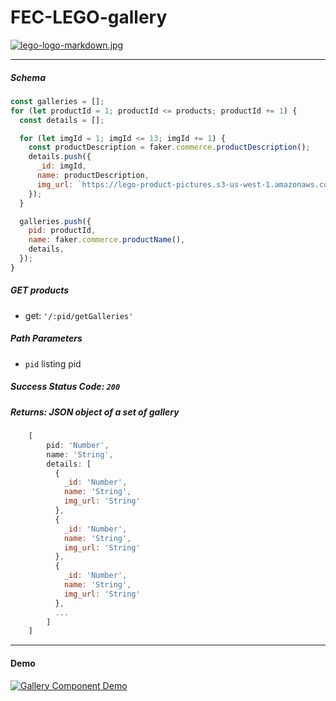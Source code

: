 # FEC-LEGO-gallery
[![lego-logo-markdown.jpg](https://i.postimg.cc/SNMWY7nK/lego-logo-markdown.jpg)](https://https://github.com/FEC-LEGO)

---
##### Schema 
```javascript
const galleries = [];
for (let productId = 1; productId <= products; productId += 1) {
  const details = [];

  for (let imgId = 1; imgId <= 13; imgId += 1) {
    const productDescription = faker.commerce.productDescription();
    details.push({
      _id: imgId,
      name: productDescription,
      img_url: `https://lego-product-pictures.s3-us-west-1.amazonaws.com/product${productId}-image${imgId}.jpg`,
    });
  }

  galleries.push({
    pid: productId,
    name: faker.commerce.productName(),
    details,
  });
}
```

##### GET products
  - get: `'/:pid/getGalleries' `
##### Path Parameters
  - `pid` listing pid
##### Success Status Code: `200`
##### Returns: JSON object of a set of gallery

```javascript 
    [
        pid: 'Number',
        name: 'String',
        details: [
          {
            _id: 'Number',
            name: 'String',
            img_url: 'String'          
          },
          {
            _id: 'Number',
            name: 'String',
            img_url: 'String'          
          },
          {
            _id: 'Number',
            name: 'String',
            img_url: 'String'          
          },
          ...
        ]
    ]
```
----
#### Demo
[![Gallery Component Demo](https://j.gifs.com/mOvKNO.gif)](https://www.youtube.com/watch?v=ek1j272iAmc)



